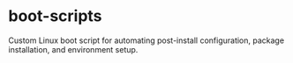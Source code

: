 # boot-scripts
Custom Linux boot script for automating post-install configuration, package installation, and environment setup.
